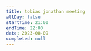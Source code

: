 ```yaml
---
title: tobias jonathan meeting
allDay: false
startTime: 21:00
endTime: 22:00
date: 2023-08-09
completed: null
---
```


